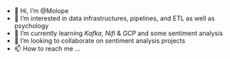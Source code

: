 - 👋 Hi, I’m @Molope
- 👀 I’m interested in data infrastructures, pipelines, and ETL as well as psychology
- 🌱 I’m currently learning *Kafka*, *Nifi* & *GCP* and some sentiment analysis
- 💞️ I’m looking to collaborate on sentiment analysis projects
- 📫 How to reach me ... 

<!---
Molope/Molope is a ✨ special ✨ repository because its `README.md` (this file) appears on your GitHub profile.
You can click the Preview link to take a look at your changes.
--->
